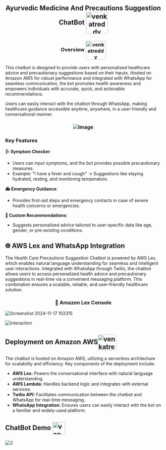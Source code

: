 <h2 align="center">Ayurvedic Medicine And Precautions Suggestion ChatBot <img align="center" src="https://cdn-icons-png.flaticon.com/512/2040/2040653.png" alt="venkatreddy" height="70" width="70" /></h2>
<h3 align="center">Overview <img align="center" src="https://cdn-icons-png.flaticon.com/512/4857/4857296.png" alt="venkatreddy" height="60" width="65" /></h3>
<p>This chatbot is designed to provide users with personalized healthcare advice and precautionary suggestions based on their inputs. Hosted on Amazon AWS for robust performance and integrated with WhatsApp for seamless communication, the bot promotes health awareness and empowers individuals with accurate, quick, and actionable recommendations.

Users can easily interact with the chatbot through WhatsApp, making healthcare guidance accessible anytime, anywhere, in a user-friendly and conversational manner.</p>

<h3 align="center"> <img align="center" src="https://cdn.create.vista.com/api/media/small/396234766/stock-photo-panoramic-shot-herbs-green-leaves-mortar-pestle-concrete-background-naturopathy" alt="Image"/></h3>
<h3 align="left">Key Features</h3>

**🩺 Symptom Checker**:
- Users can input symptoms, and the bot provides possible precautionary measures.
- Example: "I have a fever and cough" → Suggestions like staying hydrated, resting, and monitoring temperature.

**🚑 Emergency Guidance**:
- Provides first-aid steps and emergency contacts in case of severe health concerns or emergencies.

**🎯 Custom Recommendations**:
- Suggests personalized advice tailored to user-specific data like age, gender, or pre-existing conditions.

<h2>🌐 AWS Lex and WhatsApp Integration</h2>
<p>The Health Care Precautions Suggestion Chatbot is powered by AWS Lex, which enables natural language understanding for seamless and intelligent user interactions. Integrated with WhatsApp through Twilio, the chatbot allows users to access personalized health advice and precautionary suggestions in real-time via a convenient messaging platform. This combination ensures a scalable, reliable, and user-friendly healthcare solution.</p>

<h3 align="center">🌟 Amazon Lex Console</h3>

![Screenshot 2024-11-17 102315](https://github.com/user-attachments/assets/31d92aa0-2d37-4a76-af11-8173d212340e)

![Interaction](https://github.com/user-attachments/assets/a49d6fa1-fb8a-4f30-8d75-564ac789f836)

<h2 align="left">Deployment on Amazon AWS<img align="center" src="https://www.svgrepo.com/show/408381/stack-apps-layers.svg" alt="venkatreddy" height="50" width="60" /></h2>
<p>The chatbot is hosted on Amazon AWS, utilizing a serverless architecture for scalability and efficiency. Key components of the deployment include:</p>

- **AWS Lex:** Powers the conversational interface with natural language understanding.
- **AWS Lambda:** Handles backend logic and integrates with external services.
- **Twilio API:** Facilitates communication between the chatbot and WhatsApp for real-time messaging.
- **WhatsApp Integration:** Ensures users can easily interact with the bot on a familiar and widely-used platform.

<h2>ChatBot Demo <img align="center" src="https://cdn-icons-png.flaticon.com/512/1091/1091831.png" alt="venkatreddy" height="40" width="40" /></h2>

![2](https://github.com/user-attachments/assets/9f9a92b6-72ff-4246-a868-b432e643807a)


